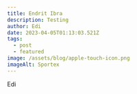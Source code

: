 ```yaml
---
title: Endrit Ibra
description: Testing
author: Edi
date: 2023-04-05T01:13:03.521Z
tags:
  - post
  - featured
image: /assets/blog/apple-touch-icon.png
imageAlt: Sportex
---
```

E﻿di